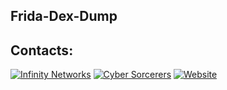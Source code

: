 ## Frida-Dex-Dump



## Contacts:
[![Infinity Networks](https://img.shields.io/badge/-Telegram-blue)](https://t.me/Infinity_Networkss)
[![Cyber Sorcerers](https://img.shields.io/badge/-Telegram-blue)](https://t.me/cybersorcerers)
[![Website](https://img.shields.io/website)](https://cybersorcererss.github.io/Bio-Link-Website/)
